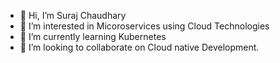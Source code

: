 - 👋 Hi, I’m Suraj Chaudhary
- 👀 I’m interested in Micoroservices using Cloud Technologies
- 🌱 I’m currently learning Kubernetes
- 💞️ I’m looking to collaborate on Cloud native Development.

<!---
surajc009/surajc009 is a ✨ special ✨ repository because its `README.md` (this file) appears on your GitHub profile.
You can click the Preview link to take a look at your changes.
--->
